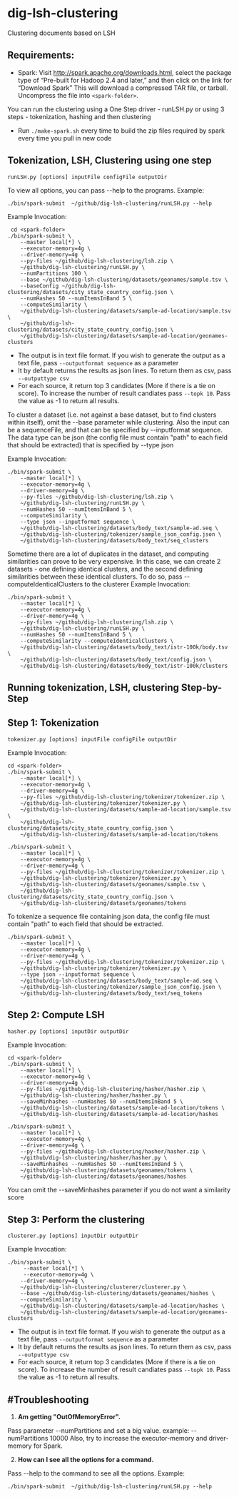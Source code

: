 dig-lsh-clustering
==================

Clustering documents based on LSH


Requirements:
-------------
* Spark: Visit http://spark.apache.org/downloads.html, select the package type of “Pre-built for Hadoop 2.4 and later,” and then click on the link for “Download Spark” This will download a compressed TAR file, or tarball. Uncompress the file into ```<spark-folder>```.

You can run the clustering using a One Step driver - runLSH.py or using 3 steps - tokenization, hashing and then clustering

* Run `./make-spark.sh` every time to build the zip files required by spark every time you pull in new code

Tokenization, LSH, Clustering using one step
--------------------------------------------
```
runLSH.py [options] inputFile configFile outputDir
```

To view all options, you can pass --help to the programs. Example:
```
./bin/spark-submit  ~/github/dig-lsh-clustering/runLSH.py --help
```

Example Invocation:
```
 cd <spark-folder>
./bin/spark-submit \
    --master local[*] \
    --executor-memory=4g \
    --driver-memory=4g \
    --py-files ~/github/dig-lsh-clustering/lsh.zip \
    ~/github/dig-lsh-clustering/runLSH.py \
    --numPartitions 100 \
    --base ~/github/dig-lsh-clustering/datasets/geonames/sample.tsv \
    --baseConfig ~/github/dig-lsh-clustering/datasets/city_state_country_config.json \
    --numHashes 50 --numItemsInBand 5 \
    --computeSimilarity \
    ~/github/dig-lsh-clustering/datasets/sample-ad-location/sample.tsv \
    ~/github/dig-lsh-clustering/datasets/city_state_country_config.json \
    ~/github/dig-lsh-clustering/datasets/sample-ad-location/geonames-clusters
```
* The output is in text file format. If you wish to generate the output as
a text file, pass ```--outputformat sequence``` as a parameter
* It by default returns the results as json lines. To return them as csv, pass ```--outputtype csv```
* For each source, it return top 3 candidates (More if there is a tie on score). To increase the number of result candiates pass ```--topk 10```. Pass the value as -1 to return all results.

To cluster a dataset (i.e. not against a base dataset, but to find clusters within itself),
omit the --base parameter while clustering. Also the input can be a sequenceFile, and that can be specified
by --inputformat sequence. The data type can be json (the config file must contain "path" to each field that should be
extracted) that is specified by --type json

Example Invocation:
```
./bin/spark-submit \
    --master local[*] \
    --executor-memory=4g \
    --driver-memory=4g \
    --py-files ~/github/dig-lsh-clustering/lsh.zip \
    ~/github/dig-lsh-clustering/runLSH.py \
    --numHashes 50 --numItemsInBand 5 \
    --computeSimilarity \
    --type json --inputformat sequence \
    ~/github/dig-lsh-clustering/datasets/body_text/sample-ad.seq \
    ~/github/dig-lsh-clustering/tokenizer/sample_json_config.json \
    ~/github/dig-lsh-clustering/datasets/body_text/seq_clusters
```

Sometime there are a lot of duplicates in the dataset, and computing similarities can prove to be very expensive.
In this case, we can create 2 datasets - one defining identical clusters, and the second defining similarities
between these identical clusters. To do so, pass --computeIdenticalClusters to the clusterer
Example Invocation:
```
./bin/spark-submit \
    --master local[*] \
    --executor-memory=4g \
    --driver-memory=4g \
    --py-files ~/github/dig-lsh-clustering/lsh.zip \
    ~/github/dig-lsh-clustering/runLSH.py \
    --numHashes 50 --numItemsInBand 5 \
    --computeSimilarity --computeIdenticalClusters \
    ~/github/dig-lsh-clustering/datasets/body_text/istr-100k/body.tsv \
    ~/github/dig-lsh-clustering/datasets/body_text/config.json \
    ~/github/dig-lsh-clustering/datasets/body_text/istr-100k/clusters
```

Running tokenization, LSH, clustering Step-by-Step
--------------------------------------------------
Step 1: Tokenization
---------------------
```
tokenizer.py [options] inputFile configFile outputDir
```

Example Invocation:
```
cd <spark-folder>
./bin/spark-submit \
    --master local[*] \
    --executor-memory=4g \
    --driver-memory=4g \
    --py-files ~/github/dig-lsh-clustering/tokenizer/tokenizer.zip \
    ~/github/dig-lsh-clustering/tokenizer/tokenizer.py \
    ~/github/dig-lsh-clustering/datasets/sample-ad-location/sample.tsv \
    ~/github/dig-lsh-clustering/datasets/city_state_country_config.json \
    ~/github/dig-lsh-clustering/datasets/sample-ad-location/tokens

./bin/spark-submit \
    --master local[*] \
    --executor-memory=4g \
    --driver-memory=4g \
    --py-files ~/github/dig-lsh-clustering/tokenizer/tokenizer.zip \
    ~/github/dig-lsh-clustering/tokenizer/tokenizer.py \
    ~/github/dig-lsh-clustering/datasets/geonames/sample.tsv \
    ~/github/dig-lsh-clustering/datasets/city_state_country_config.json \
    ~/github/dig-lsh-clustering/datasets/geonames/tokens
```

To tokenize a sequence file containing json data, the config file must contain "path" to each field that should be
extracted.
```
./bin/spark-submit \
    --master local[*] \
    --executor-memory=4g \
    --driver-memory=4g \
    --py-files ~/github/dig-lsh-clustering/tokenizer/tokenizer.zip \
    ~/github/dig-lsh-clustering/tokenizer/tokenizer.py \
    --type json --inputformat sequence \
    ~/github/dig-lsh-clustering/datasets/body_text/sample-ad.seq \
    ~/github/dig-lsh-clustering/tokenizer/sample_json_config.json \
    ~/github/dig-lsh-clustering/datasets/body_text/seq_tokens
```

Step 2: Compute LSH
---------------------
```
hasher.py [options] inputDir outputDir
```

Example Invocation:
```
cd <spark-folder>
./bin/spark-submit \
    --master local[*] \
    --executor-memory=4g \
    --driver-memory=4g \
    --py-files ~/github/dig-lsh-clustering/hasher/hasher.zip \
    ~/github/dig-lsh-clustering/hasher/hasher.py \
    --saveMinhashes --numHashes 50 --numItemsInBand 5 \
    ~/github/dig-lsh-clustering/datasets/sample-ad-location/tokens \
    ~/github/dig-lsh-clustering/datasets/sample-ad-location/hashes

./bin/spark-submit \
    --master local[*] \
    --executor-memory=4g \
    --driver-memory=4g \
    --py-files ~/github/dig-lsh-clustering/hasher/hasher.zip \
    ~/github/dig-lsh-clustering/hasher/hasher.py \
    --saveMinhashes --numHashes 50 --numItemsInBand 5 \
    ~/github/dig-lsh-clustering/datasets/geonames/tokens \
    ~/github/dig-lsh-clustering/datasets/geonames/hashes
```
You can omit the --saveMinhashes parameter if you do not want a similarity score

Step 3: Perform the clustering
------------------------------
```
clusterer.py [options] inputDir outputDir
```

Example Invocation:
```
./bin/spark-submit \
     --master local[*] \
     --executor-memory=4g \
    --driver-memory=4g \
    ~/github/dig-lsh-clustering/clusterer/clusterer.py \
    --base ~/github/dig-lsh-clustering/datasets/geonames/hashes \
    --computeSimilarity \
    ~/github/dig-lsh-clustering/datasets/sample-ad-location/hashes \
    ~/github/dig-lsh-clustering/datasets/sample-ad-location/geonames-clusters
```

* The output is in text file format. If you wish to generate the output as
a text file, pass ```--outputformat sequence``` as a parameter
* It by default returns the results as json lines. To return them as csv, pass ```--outputtype csv```
* For each source, it return top 3 candidates (More if there is a tie on score). To increase the number of result candiates pass ```--topk 10```. Pass the value as -1 to return all results.


#Troubleshooting
----------------
1. <b>Am getting "OutOfMemoryError".</b>

 Pass parameter --numPartitions and set a big value. example: --numPartitions 10000
 Also, try to increase the executor-memory and driver-memory for Spark.

 2. <b>How can I see all the options for a command.</b>

 Pass --help to the command to see all the options. Example:
 ```
./bin/spark-submit  ~/github/dig-lsh-clustering/runLSH.py --help
```
